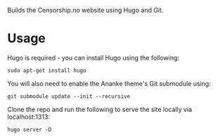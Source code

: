 Builds the Censorship.no website using Hugo and Git.

# Usage 
Hugo is required - you can install Hugo using the following:

`sudo apt-get install hugo`

You will also need to enable the Ananke theme's Git submodule using:

`git submodule update --init --recursive`

Clone the repo and run the following to serve the site locally via localhost:1313:

`hugo server -D`

